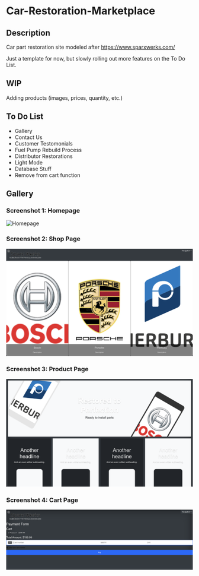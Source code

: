# Car-Restoration-Marketplace

## Description

Car part restoration site modeled after https://www.sparxwerks.com/

Just a template for now, but slowly rolling out more features on the To Do List.

## WIP

Adding products (images, prices, quantity, etc.)

## To Do List

- Gallery
- Contact Us
- Customer Testomonials
- Fuel Pump Rebuild Process
- Distributor Restorations
- Light Mode
- Database Stuff
- Remove from cart function

## Gallery

### Screenshot 1: Homepage
![Homepage](frontend/public/screenshots/HomepageScreenshot.png)

### Screenshot 2: Shop Page
![Contact Us Page](frontend/public/screenshots/ShoppageScreenshot.png)

### Screenshot 3: Product Page
![Product Page](frontend/public/screenshots/ProductpageScreenshot.png)

### Screenshot 4: Cart Page
![Cart Page](frontend/public/screenshots/CheckoutpageScreenshot.png)



